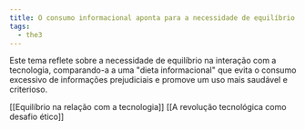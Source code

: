 ```yaml
---
title: O consumo informacional aponta para a necessidade de equilíbrio
tags:
  - the3
---
```

Este tema reflete sobre a necessidade de equilíbrio na interação com a tecnologia, comparando-a a uma "dieta informacional" que evita o consumo excessivo de informações prejudiciais e promove um uso mais saudável e criterioso.

[[Equilíbrio na relação com a tecnologia]]
[[A revolução tecnológica como desafio ético]]
